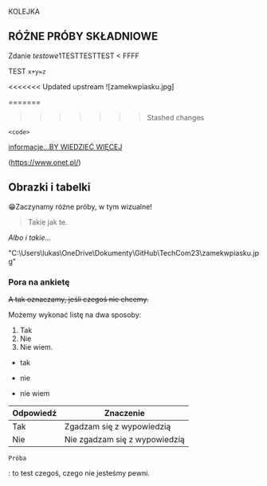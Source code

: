 

 KOLEJKA
 ## RÓŻNE PRÓBY SKŁADNIOWE
 Zdanie *testowe*1TESTTESTTEST 
 < FFFF  

 TEST `x+y=z`  

<<<<<<< Updated upstream
 ![zamekwpiasku.jpg]

=======
>>>>>>> Stashed changes
 ```
 <code>
 ```

 [informacje...BY WIEDZIEĆ WIĘCEJ](https://www.onet.pl/)

 (https://www.onet.pl/)


## Obrazki  i tabelki

😁Zaczynamy różne próby, w tym wizualne!

 > Takie jak te.

 *Albo i takie...*

"C:\Users\lukas\OneDrive\Dokumenty\GitHub\TechCom23\zamekwpiasku.jpg"




### Pora na ankietę

~~A tak oznaczamy, jeśli czegoś nie chcemy.~~

Możemy wykonać listę na dwa sposoby:

1. Tak
2. Nie
3. Nie wiem.

- tak
- nie

- nie wiem


|Odpowiedź |Znaczenie|
|-------|-------------------|
| Tak | Zgadzam się z wypowiedzią|
Nie | Nie zgadzam się z wypowiedzią|

	Próba
: to test czegoś, czego nie jesteśmy pewni.


























 
